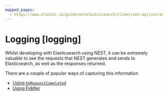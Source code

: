 ```yaml
---
mapped_pages:
  - https://www.elastic.co/guide/en/elasticsearch/client/net-api/current/logging.html
---
```


# Logging [logging]

Whilst developing with Elasticsearch using NEST, it can be extremely valuable to see the requests that NEST generates and sends to Elasticsearch, as well as the responses returned.

There are a couple of popular ways of capturing this information

* [Using `OnRequestCompleted`](logging-with-onrequestcompleted.md)
* [Using Fiddler](logging-with-fiddler.md)



